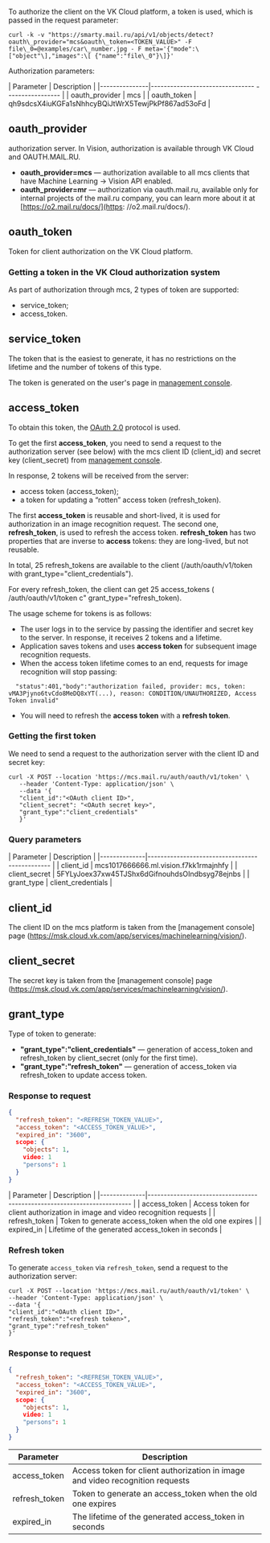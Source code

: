 To authorize the client on the VK Cloud platform, a token is used, which is passed in the request parameter:

```console
curl -k -v "https://smarty.mail.ru/api/v1/objects/detect?oauth\_provider="mcs&oauth\_token=<TOKEN_VALUE>" -F file\_0=@examples/car\_number.jpg - F meta='{"mode":\["object"\],"images":\[ {"name":"file\_0"}\]}'
```
Authorization parameters:

| Parameter | Description |
|---------------|-------------------------------- ----------------- |
| oauth_provider | mcs |
| oauth_token | qh9sdcsX4iuKGFa1sNhhcyBQiJtWrX5TewjPkPf867ad53oFd |

## oauth_provider

authorization server. In Vision, authorization is available through VK Cloud and OAUTH.MAIL.RU.

- **oauth_provider=mcs** — authorization available to all mcs clients that have Machine Learning -> Vision API enabled.
- **oauth_provider=mr** — authorization via oauth.mail.ru, available only for internal projects of the mail.ru company, you can learn more about it at [https://o2.mail.ru/docs/](https: //o2.mail.ru/docs/).

## oauth_token

Token for client authorization on the VK Cloud platform.

### Getting a token in the VK Cloud authorization system

As part of authorization through mcs, 2 types of token are supported:

- service_token;
- access_token.

## service_token

The token that is the easiest to generate, it has no restrictions on the lifetime and the number of tokens of this type.

The token is generated on the user's page in [management console](https://msk.cloud.vk.com/app/services/machinelearning/vision/).

## access_token

To obtain this token, the [OAuth 2.0](https://ru.wikipedia.org/wiki/OAuth#OAuth_2.0) protocol is used.

To get the first **access_token**, you need to send a request to the authorization server (see below) with the mcs client ID (client_id) and secret key (client_secret) from [management console](https://msk.cloud.vk.com/app/services/machinelearning/vision/).

In response, 2 tokens will be received from the server:

- access token (access_token);
- a token for updating a “rotten” access token (refresh_token).

The first **access_token** is reusable and short-lived, it is used for authorization in an image recognition request. The second one, **refresh_token**, is used to refresh the access token. **refresh_token** has two properties that are inverse to **access** tokens: they are long-lived, but not reusable.

In total, 25 refresh_tokens are available to the client (/auth/oauth/v1/token with grant_type="client_credentials").

For every refresh_token, the client can get 25 access_tokens ( /auth/oauth/v1/token c" grant_type="refresh_token).

The usage scheme for tokens is as follows:

- The user logs in to the service by passing the identifier and secret key to the server. In response, it receives 2 tokens and a lifetime.
- Application saves tokens and uses **access token** for subsequent image recognition requests.
- When the access token lifetime comes to an end, requests for image recognition will stop passing:

```console
  "status":401,"body":"authorization failed, provider: mcs, token: vMA3Pjyno6tvCdo8MeDQ8xYT(...), reason: CONDITION/UNAUTHORIZED, Access Token invalid"
```

- You will need to refresh the **access token** with a **refresh token**.

### Getting the first token

We need to send a request to the authorization server with the client ID and secret key:

```http
curl -X POST --location 'https://mcs.mail.ru/auth/oauth/v1/token' \
   --header 'Content-Type: application/json' \
   --data '{
   "client_id":"<OAuth client ID>",
   "client_secret": "<OAuth secret key>",
   "grant_type":"client_credentials"
   }'
```

### Query parameters

| Parameter | Description |
|--------------|---------------------------------- ------------- |
| client_id | mcs1017666666.ml.vision.f7kk1rmajnhfy |
| client_secret | 5FYLyJoex37xw45TJShx6dGifnouhdsOIndbsyg78ejnbs |
| grant_type | client_credentials |

## client_id

The client ID on the mcs platform is taken from the [management console] page (https://msk.cloud.vk.com/app/services/machinelearning/vision/).

## client_secret

The secret key is taken from the [management console] page (https://msk.cloud.vk.com/app/services/machinelearning/vision/).

## grant_type

Type of token to generate:

- **"grant_type":"client_credentials"** — generation of access_token and refresh_token by client_secret (only for the first time).
- **"grant_type":"refresh_token"** — generation of access_token via refresh_token to update access token.

### Response to request

```json
{
  "refresh_token": "<REFRESH_TOKEN_VALUE>",
  "access_token": "<ACCESS_TOKEN_VALUE>",
  "expired_in": "3600",
  scope: {
    "objects": 1,
    video: 1
    "persons": 1
  }
}
```

| Parameter | Description |
|--------------|---------------------------------- -------------------------------------- |
| access_token | Access token for client authorization in image and video recognition requests |
| refresh_token | Token to generate access_token when the old one expires |
| expired_in | Lifetime of the generated access_token in seconds |

### Refresh token

To generate `access_token` via `refresh_token`, send a request to the authorization server:

```http
curl -X POST --location 'https://mcs.mail.ru/auth/oauth/v1/token' \
--header 'Content-Type: application/json' \
--data '{
"client_id":"<OAuth client ID>",
"refresh_token":"<refresh token>",
"grant_type":"refresh_token"
}'
```

### Response to request

```json
{
  "refresh_token": "<REFRESH_TOKEN_VALUE>",
  "access_token": "<ACCESS_TOKEN_VALUE>",
  "expired_in": "3600",
  scope: {
    "objects": 1,
    video: 1
    "persons": 1
  }
}
```

| Parameter | Description |
|--------------|------------------------------------------------ |
| access_token |Access token for client authorization in image and video recognition requests |
| refresh_token |Token to generate an access_token when the old one expires|
| expired_in |The lifetime of the generated access_token in seconds |
